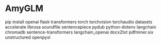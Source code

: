 # AmyGLM

pip install openai flask transformers torch torchvision torchaudio datasets accelerate librosa soundfile sentencepiece pydub python-dotenv langchain chromadb sentence-transformers langchain_openai docx2txt pdfminer.six unstructured openpyxl